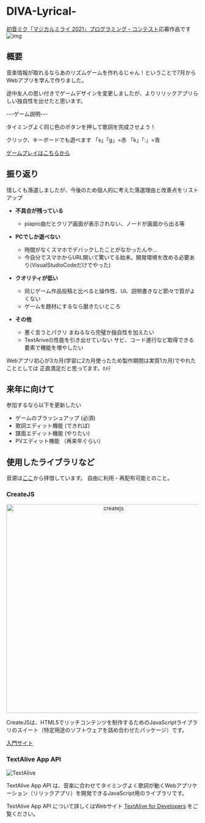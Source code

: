 # DIVA-Lyrical-
[初音ミク「マジカルミライ 2021」プログラミング・コンテスト](https://magicalmirai.com/2021/procon/)応募作品です
![img](/preview.gif)
## 概要
音楽情報が取れるならあのリズムゲームを作れるじゃん！ということで7月からWebアプリを学んで作りました。

途中友人の思い付きでゲームデザインを変更しましたが、よりリリックアプリらしい独自性を出せたと思います。

---ゲーム説明---

タイミングよく同じ色のボタンを押して歌詞を完成させよう！

クリック、キーボードでも遊べます 「s」「g」=赤 「k」「:」=青

[ゲームプレイはこちらから](https://mushroom8orz.github.io/DIVA-Lyrical-/)

## 振り返り
惜しくも落選しましたが、今後のため個人的に考えた落選理由と改善点をリストアップ
- **不具合が残っている**
	- piapro曲だとクリア画面が表示されない、ノードが画面から出る等
 
- **PCでしか遊べない**
	- 時間がなくスマホでデバックしたことがなかったんや…
	- 今自分でスマホからURL開いて驚いてる始末。開発環境を改める必要あり(VisualStudioCodeだけでやった)
 
- **クオリティが低い**
	- 同じゲーム作品投稿と比べると操作性、UI、説明書きなど節々で質がよくない
	- ゲームを題材にするなら磨きたいところ
 
- **その他**
	- 悪く言うとパクリ まねるなら完璧か独自性を加えたい
	- TextAriveの性能を引き出せていない サビ、コード進行など取得できる要素で機能を増やしたい

Webアプリ初心が3カ月(学習に2カ月使ったため製作期間は実質1カ月)でやれたこととしては
正直満足だと思ってます。ﾎﾒﾃ

## 来年に向けて
参加するなら以下を更新したい
- ゲームのブラッシュアップ (必須)
- 歌詞エディット機能 (できれば)
- 譜面エディット機能 (やりたい)
- PVエディット機能 （再来年ぐらい）

## 使用したライブラリなど
音源は[ここ](https://github.com/pentamania/sukuphina)から拝借しています。
自由に利用・再配布可能とのこと。

### CreateJS
<p align="center">
  <a href="https://createjs.com">
    <img alt="createjs" src="https://raw.githubusercontent.com/createjs/createjs/master/assets/github-header.png" width="546">
  </a>
</p>
CreateJSは、HTML5でリッチコンテンツを制作するためのJavaScriptライブラリのスイート（特定用途のソフトウェアを詰め合わせたパッケージ）です。

[入門サイト](https://mushroom8orz.github.io/DIVA-Lyrical-/)

### TextAlive App API

![TextAlive](https://i.gyazo.com/thumb/1000/5301e6f642d255c5cfff98e049b6d1f3-png.png)

TextAlive App API は、音楽に合わせてタイミングよく歌詞が動くWebアプリケーション（リリックアプリ）を開発できるJavaScript用のライブラリです。

TextAlive App API について詳しくはWebサイト [TextAlive for Developers](https://developer.textalive.jp/) をご覧ください。